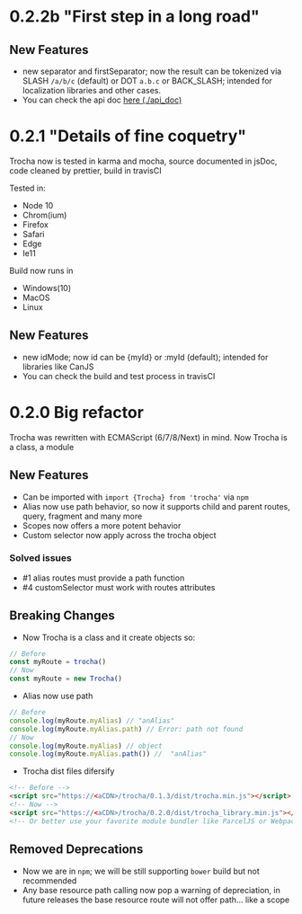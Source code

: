 # 0.2.2b "First step in a long road"

## New Features

- new separator and firstSeparator; now the result can be tokenized via SLASH `/a/b/c` (default) or DOT `a.b.c` or BACK_SLASH; intended for localization libraries and other cases.
- You can check the api doc [here (./api_doc)](https://github.com/DFOXpro/trocha/tree/develop/api_doc)

# 0.2.1 "Details of fine coquetry"

Trocha now is tested in karma and mocha, source documented in jsDoc, code cleaned by prettier, build in travisCI

Tested in:

- Node 10
- Chrom(ium)
- Firefox
- Safari
- Edge
- Ie11

Build now runs in

- Windows(10)
- MacOS
- Linux

## New Features

- new idMode; now id can be {myId} or :myId (default); intended for libraries like CanJS
- You can check the build and test process in travisCI

# 0.2.0 Big refactor

Trocha was rewritten with ECMAScript (6/7/8/Next) in mind. Now Trocha is a class, a module

## New Features

- Can be imported with `import {Trocha} from 'trocha'` via `npm`
- Alias now use path behavior, so now it supports child and parent routes, query, fragment and many more
- Scopes now offers a more potent behavior
- Custom selector now apply across the trocha object

### Solved issues

- #1 alias routes must provide a path function
- #4 customSelector must work with routes attributes

## Breaking Changes

- Now Trocha is a class and it create objects so:

```js
// Before
const myRoute = trocha()
// Now
const myRoute = new Trocha()
```

- Alias now use path

```js
// Before
console.log(myRoute.myAlias) // "anAlias"
console.log(myRoute.myAlias.path) // Error: path not found
// Now
console.log(myRoute.myAlias) // object
console.log(myRoute.myAlias.path()) //  "anAlias"
```

- Trocha dist files difersify

```html
<!-- Before -->
<script src="https://<aCDN>/trocha/0.1.3/dist/trocha.min.js"></script>
<!-- Now -->
<script src="https://<aCDN>/trocha/0.2.0/dist/trocha_library.min.js"></script>
<!-- Or better use your favorite module bundler like ParcelJS or Webpack -->
```

## Removed Deprecations

- Now we are in `npm`; we will be still supporting `bower` build but not recommended
- Any base resource path calling now pop a warning of depreciation, in future releases the base resource route will not offer path... like a scope
